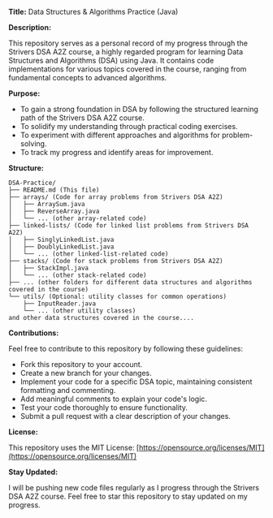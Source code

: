 **Title:** Data Structures & Algorithms Practice (Java)

**Description:**

This repository serves as a personal record of my progress through the Strivers DSA A2Z course, a highly regarded program for learning Data Structures and Algorithms (DSA) using Java. It contains code implementations for various topics covered in the course, ranging from fundamental concepts to advanced algorithms.

**Purpose:**

* To gain a strong foundation in DSA by following the structured learning path of the Strivers DSA A2Z course.
* To solidify my understanding through practical coding exercises.
* To experiment with different approaches and algorithms for problem-solving.
* To track my progress and identify areas for improvement.

**Structure:**
```
DSA-Practice/
├── README.md (This file)
├── arrays/ (Code for array problems from Strivers DSA A2Z)
│   ├── ArraySum.java
│   ├── ReverseArray.java
│   └── ... (other array-related code)
├── linked-lists/ (Code for linked list problems from Strivers DSA A2Z)
│   ├── SinglyLinkedList.java
│   ├── DoublyLinkedList.java
│   └── ... (other linked-list-related code)
├── stacks/ (Code for stack problems from Strivers DSA A2Z)
│   ├── StackImpl.java
│   └── ... (other stack-related code)
├── ... (other folders for different data structures and algorithms covered in the course)
└── utils/ (Optional: utility classes for common operations)
    ├── InputReader.java
    └── ... (other utility classes)
and other data structures covered in the course....
```

**Contributions:**

Feel free to contribute to this repository by following these guidelines:

* Fork this repository to your account.
* Create a new branch for your changes.
* Implement your code for a specific DSA topic, maintaining consistent formatting and commenting.
* Add meaningful comments to explain your code's logic.
* Test your code thoroughly to ensure functionality.
* Submit a pull request with a clear description of your changes.

**License:**

This repository uses the MIT License: [https://opensource.org/licenses/MIT](https://opensource.org/licenses/MIT) 

**Stay Updated:**

I will be pushing new code files regularly as I progress through the Strivers DSA A2Z course. Feel free to star this repository to stay updated on my progress.

